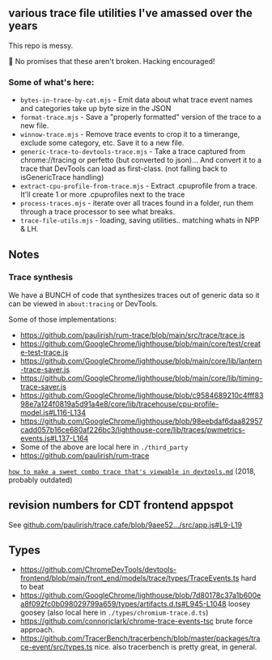 ## various trace file utilities I've amassed over the years

This repo is messy.

🚧 No promises that these aren't broken. Hacking encouraged!

### Some of what's here:

* `bytes-in-trace-by-cat.mjs` - Emit data about what trace event names and categories take up byte size in the JSON
* `format-trace.mjs` - Save a "properly formatted" version of the trace to a new file.
* `winnow-trace.mjs` - Remove trace events to crop it to a timerange, exclude some category, etc. Save it to a new file.
* `generic-trace-to-devtools-trace.mjs` - Take a trace captured from chrome://tracing or perfetto (but converted to json)… And convert it to a trace that DevTools can load as first-class. (not falling back to isGenericTrace handling)
* `extract-cpu-profile-from-trace.mjs` - Extract .cpuprofile from a trace. It'll create 1 or more .cpuprofiles next to the trace
* `process-traces.mjs` - iterate over all traces found in a folder, run them through a trace processor to see what breaks.
* `trace-file-utils.mjs` - loading, saving utilities.. matching whats in NPP & LH.


## Notes

### Trace synthesis 

We have a BUNCH of code that synthesizes traces out of generic data so it can be viewed in `about:tracing` or DevTools. 

Some of those implementations: 
* https://github.com/paulirish/rum-trace/blob/main/src/trace/trace.js
* https://github.com/GoogleChrome/lighthouse/blob/main/core/test/create-test-trace.js
* https://github.com/GoogleChrome/lighthouse/blob/main/core/lib/lantern-trace-saver.js
* https://github.com/GoogleChrome/lighthouse/blob/main/core/lib/timing-trace-saver.js
* https://github.com/GoogleChrome/lighthouse/blob/c9584689210c4fff8398e7a124f0819a5d91a4e8/core/lib/tracehouse/cpu-profile-model.js#L116-L134
* https://github.com/GoogleChrome/lighthouse/blob/98eebdaf6daa82957cadd057b16ce680af226bc3/lighthouse-core/lib/traces/pwmetrics-events.js#L137-L164
* Some of the above are local here in `./third_party`
* https://github.com/paulirish/rum-trace

[`how to make a sweet combo trace that's viewable in devtools.md`](https://gist.github.com/paulirish/792fdf4baaa4acc1b563d177e1ae569d) (2018, probably outdated)

## revision numbers for CDT frontend appspot

See [github.com/paulirish/trace.cafe/blob/9aee52…/src/app.js#L9-L19](https://github.com/paulirish/trace.cafe/blob/9aee52bd11b0f61e31d1278da0fe0006ec0019ce/src/app.js#L9-L19)


## Types

* https://github.com/ChromeDevTools/devtools-frontend/blob/main/front_end/models/trace/types/TraceEvents.ts hard to beat
* https://github.com/GoogleChrome/lighthouse/blob/7d80178c37a1b600ea8f092fc0b098029799a659/types/artifacts.d.ts#L945-L1048 loosey goosey (also local here in `./types/chromium-trace.d.ts`)
* https://github.com/connorjclark/chrome-trace-events-tsc brute force approach.
* https://github.com/TracerBench/tracerbench/blob/master/packages/trace-event/src/types.ts nice. also tracerbench is pretty great, in general.

